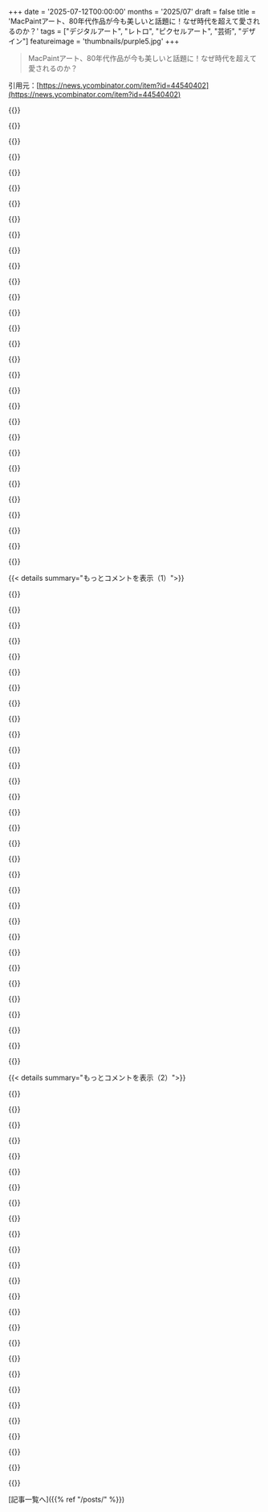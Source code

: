 +++
date = '2025-07-12T00:00:00'
months = '2025/07'
draft = false
title = 'MacPaintアート、80年代作品が今も美しいと話題に！なぜ時代を超えて愛されるのか？'
tags = ["デジタルアート", "レトロ", "ピクセルアート", "芸術", "デザイン"]
featureimage = 'thumbnails/purple5.jpg'
+++

> MacPaintアート、80年代作品が今も美しいと話題に！なぜ時代を超えて愛されるのか？

引用元：[https://news.ycombinator.com/item?id=44540402](https://news.ycombinator.com/item?id=44540402)




{{<matomeQuote body="昔読んだ「aesthetic completeness」って言葉を思い出したよ。グラフィックが進化しても芸術的な意味で何も増えないゲームって話で、Homeworldが例だったね。<br>今回のMacPaintアートも、当時のツールで作ったからこそ価値があるんだ。媒体そのものがアートの一部なんだよ。" userName="seabombs" createdAt="2025/07/12 10:57:55" color="#45d325">}}




{{<matomeQuote body="洞窟壁画とかローマのフレスコ画も同じ。表現のツールが形を作るんだ。<br>例えば、バッハの音楽はハープシコードにサステインが無かったからああなった。ピアノで”アップスケール”すると壊れちゃうけど、古い楽器向けに書かれた曲を新しいので演奏する美しさってあるよね。" userName="timoth3y" createdAt="2025/07/12 13:13:41" color="#45d325">}}




{{<matomeQuote body="うーん、それってノスタルジーが入ってるんじゃないかな？<br>僕にはすごくピクセル化して見えるし、高解像度の方が美的にかなり良くなると思うんだけど。" userName="lukan" createdAt="2025/07/12 11:13:39" color="#ff5c5c">}}




{{<matomeQuote body="リストも同じで、当時の最新鋭の強力なピアノフォルテを使いこなしたんだよね。もし彼が今の時代にいたら、多分ヘビーメタルバンドのフロントマンになってたかもね。" userName="madaxe_again" createdAt="2025/07/12 14:43:52" color="#45d325">}}




{{<matomeQuote body="西洋のクラシック音楽って、最新技術を積極的に取り入れてきたんだよ。特に金属加工とか、積層みたいな高度な木工技術で、大きな響板を作ったり音響を増幅したりね。<br>録音技術や電気増幅が出てくるまでは、楽器や音ってかなり不安定だったんだ。" userName="giraffe_lady" createdAt="2025/07/12 15:56:57" color="#ff5733">}}




{{<matomeQuote body="「Switched-On Bach」は僕のお気に入りのアルバムの一つだよ。" userName="dahart" createdAt="2025/07/12 14:36:51" color="">}}




{{<matomeQuote body="「安定した」って言うか、「硬直した」んじゃない？<br>現代クラシックにはもっと冒険的な楽器もあるけど、オペラハウスにいるお金持ちの年寄りたちは聞きたがらないよね。古典音楽はめちゃくちゃ素晴らしいけど、このジャンルは新しい音の聴衆を失っちゃった。残念だね。" userName="shermantanktop" createdAt="2025/07/12 17:27:31" color="#45d325">}}




{{<matomeQuote body="アーティストが今のツールの限界を超えて作業してこそ、真のビジョンが実現すると思うんだ。<br>今のゲームみたいに、ハードウェアの性能を限界まで使うんじゃなく、アートスタイルを選んでそれに徹する方がいい。<br>これはアーティストのビジョンだったのかな、それとも単に使えるツールを最大限に生かしただけなのかな？" userName="al_borland" createdAt="2025/07/12 13:08:32" color="#ff5733">}}




{{<matomeQuote body="これらのゲームがどれだけ魅力的に見えるか、君には全然わかってないね。" userName="anthk" createdAt="2025/07/12 14:25:52" color="">}}




{{<matomeQuote body="最近プレイしてるから偏見かもしれないけど、ゼルダの伝説 ブレス オブ ザ ワイルドを思い出すな。" userName="mattbettinson" createdAt="2025/07/12 16:51:15" color="">}}




{{<matomeQuote body="ピクセルアートは今も健在で、最新ハードの限界を攻めてるわけじゃないけど、解像度や色深度の枠内で最高の品質を追求するっていう一貫したビジョンがあるんだよね。" userName="zozbot234" createdAt="2025/07/12 13:14:59" color="#ff5c5c">}}




{{<matomeQuote body="俺はゲームの原理主義者じゃないけど、AAAゲームでゲームプレイに何の影響もない草のモデリングに300人もアーティストを雇う意味が分かんないね。確かにスクショはすげーけどさ、もっと他にリソース使うべきだったんじゃね？" userName="AndrewStephens" createdAt="2025/07/12 17:14:06" color="#ff5c5c">}}




{{<matomeQuote body="あー、俺はプレイしたから分かるんだけどね？でも、ノスタルジーに関する俺の意見は、あんまり評判良くなかったんだよな。" userName="lukan" createdAt="2025/07/12 14:45:21" color="">}}




{{<matomeQuote body="今でもこれらの絵は、コンパクトなe-paperディスプレイにぴったりの解像度なんだよな。初代Macの表示エリアもそんなにデカくなかったし。現代の大型スクリーンで無理に引き伸ばすと「ひどくピクセル化」して見えるだけさ。ピクセルアートに特化したアップスケーリングフィルターがあれば解決するんだけどね。" userName="zozbot234" createdAt="2025/07/12 11:20:29" color="#ff33a1">}}




{{<matomeQuote body="Lost Woodsの美しさは、ハードウェアが良くなればかなり改善すると思うよ。ドックモードだとフレームレートがひどく落ちるしね。あと、古いZeldaゲーム、特にWind Wakerには同意かな。Wii UのHD版は見た目に何も追加してなかったし。" userName="z3c0" createdAt="2025/07/12 17:15:30" color="">}}




{{<matomeQuote body="俺は小さいモバイル画面で見てたんだけど、そのままじゃ全然良く見えないんだよね。でも、みんなが楽しんでるならそれでいいんじゃない？結局、好みは人それぞれだと思うしさ。" userName="lukan" createdAt="2025/07/12 12:15:40" color="">}}




{{<matomeQuote body="クラシック音楽の定義について、俺も同じような議論を自分としてるよ。俺は2世代以上リスナーに人気が続いたポピュラー音楽をクラシック音楽と定義してるんだ。このやり方だと友達はできないけど、昔の偉大なクラシック作曲家は、その時代のロックスターだったってことを忘れないでほしいね。" userName="somat" createdAt="2025/07/12 19:45:03" color="">}}




{{<matomeQuote body="すごい、ありがとう。Spotifyで出てきたのが違う気がしてたんだ。Wendy Carlosの1968年のオリジナル「Witched on Bach」がまさにそれだ！<br>https://archive.org/details/wendy-carlos-witched-on-bach<br>Wikiによると、このアルバムがMoogやシンセサイザーを実験音楽からポピュラー音楽へと広めたんだって。素晴らしい音色だよ。" userName="Barbing" createdAt="2025/07/12 18:08:12" color="#ff33a1">}}




{{<matomeQuote body="Tomitaも聴いてみるべきだよ！世界には本当に美しい音楽がたくさんあるからね。" userName="sovietswag" createdAt="2025/07/12 16:56:29" color="">}}




{{<matomeQuote body="言いたいことは分かるよ。でも真実は両方にあるんだ。視覚スタイルがピークに達したゲームってマジであるんだよ。どんなに最新の技術を使っても、それ以上良くならないやつがさ。彼らが使った表現方法は、最大限に活かされてたんだ。俺ならピクセルアートの最高傑作、Castlevania: Symphony of the Nightを挙げるね。今の技術でより詳細なグラフィックにしても、むしろ劣化するだけさ。あれは今のままで完璧だし、もし今日同じアートスタイルでゲーム作っても、ほぼ同じになるんじゃないかな。" userName="Keyframe" createdAt="2025/07/12 20:14:04" color="#785bff">}}




{{<matomeQuote body="追記：Wendy Carlosは85歳でご健在だけど、20年間もCDをプレスできてなくて、ストリーミングのライセンスも出してないらしいんだ。彼女のサイトはAmazonのCDにリンクしてるけど、新品はなし。Wikipediaによると“熟練の皆既日食写真家”って書いてあって、カッコいいね！<br>もし誰か彼女を知ってるなら、この美しいサウンドを保存・配布するのを手伝えないか、って興味があるよ。（もしかしたら全部保存済みで配布してないだけかも、あと彼女がお金に困ってなくて、ただ面倒なだけかもね—みんなに共有したかったんだ。）<br>—…そうそう、素晴らしいアートをありがとうねOP、まだ言ってなかったけどさ。時代を超えてる！" userName="Barbing" createdAt="2025/07/12 20:27:44" color="">}}




{{<matomeQuote body="80年代の限られた資源で人々が成し遂げたことって本当にすごいよね。極めて制限された技術を使って、かなり楽しめるビジュアルを作ってたんだから。90年代初頭の例だと、Tim ClarkeのMARS.COM (1993年) があるよ。たった6キロバイトで、12MHZの286で30fps以上も出るんだ！<br>1. https://www.youtube.com/watch?v=_zSjpIyMt0k<br>2. https://github.com/matrix-toolbox/MARS.COM/blob/main/MARS.AS..." userName="reconnecting" createdAt="2025/07/12 12:53:44" color="#38d3d3">}}




{{<matomeQuote body="今のほとんどのインディー開発者は、高品質で高詳細なアートが作れないからピクセルアート（とローポリ3D）を選ぶんだと思うんだ。高品質なピクセルアートの方が、低品質な高詳細アートより綺麗だしね。開発者が本当にビジョンを表現できない場合でも、ピクセル化っていうフィルターを通して、僕らの脳が足りない詳細を補完してくれるからうまくいってるんだよ。" userName="armchairhacker" createdAt="2025/07/12 15:30:44" color="#45d325">}}




{{<matomeQuote body="＞偉大な古典音楽家はその時代のロックスターだったって言うけど、これって歴史的な神話じゃないかなって強く疑ってるんだ。ほとんどの期間で、ライブでプロが演奏する古典音楽にアクセスできたのは、ごく一部の都市のエリートだけだったはずだよ。僕らが知ってる情報源も、そのエリート層の記録がほとんどだしね。" userName="giraffe_lady" createdAt="2025/07/13 01:43:39" color="">}}




{{<matomeQuote body="その記事、見つけられると思う？すごく面白そうなんだ。Claudeに聞いたら「Aesthetic sufficiency」っていう言葉が出てきたんだけど、Homeworldに関するエッセイは見つけられなかったよ。" userName="st_phan" createdAt="2025/07/13 20:18:27" color="">}}




{{<matomeQuote body="与えられた制限の中で、彼らが開拓し成し遂げたことは間違いなく素晴らしいことだよ。でもだからって、今、同じモチーフで高解像度の画像よりピクセル化した画像の方が好きかって言うと、そうじゃないんだ。" userName="lukan" createdAt="2025/07/12 14:49:55" color="#38d3d3">}}




{{<matomeQuote body="そうかもしれないけど、まだ新しいゲームだから判断が難しいよね。Wind Wakerの方が良い例かも。もう20年前のゲームなのに、今のハードウェアでも基本的に現行機のように描写されて遊べるからさ。" userName="tinco" createdAt="2025/07/12 17:13:03" color="#785bff">}}




{{<matomeQuote body="クラシックとジャズは、新しい試みをやめて楽器を標準化しちゃった感じがするんだよね。他の音楽ジャンルは新しい楽器を取り入れることに、もっと積極的だけどさ。少なくとも、僕はそう感じるよ。" userName="copperx" createdAt="2025/07/12 17:27:56" color="">}}




{{<matomeQuote body="現代の写真をMacPaint風にしたいなら、俺が作ったMac App Storeの「Retro Dither」ってプログラムがあるぜ。MacBinaryでMacPaint形式に変換できるんだ。<br>https://oaksnow.com/retrodither/<br>あと、俺の本にPythonで同じプログラムを書く方法も載ってる。コードはここで無料でもらえるぜ。<br>https://github.com/davecom/ComputerScienceFromScratch<br>本はこれな。<br>https://nostarch.com/computer-science-from-scratch" userName="WoodenChair" createdAt="2025/07/12 22:16:17" color="#ff5733">}}




{{<matomeQuote body="最高じゃん！AmigaのDeluxe Paintで作られたアートもヤバいぞ。初期のコンピューターは解像度とかパレットに制限があったからこそ、ユニークなアートスタイルが生まれたんだ。これ見てみろよ。<br>https://amiga.lychesis.net/applications/DeluxePaint.html" userName="gxd" createdAt="2025/07/12 09:38:26" color="#38d3d3">}}




{{< details summary="もっとコメントを表示（1）">}}

{{<matomeQuote body="そういや、ちょっと前にNEC PC-98に関する似たような記事がここに投稿されてたよな。<br>https://news.ycombinator.com/item?id=44076501" userName="keyringlight" createdAt="2025/07/12 09:50:16" color="">}}




{{<matomeQuote body="個人的にはこれら（Deluxe Paintの作品など）はMacPaintアートよりイマイチに感じるな。媒体のせいか（色が濃いとか特定のサイトのせいとか）、単に構図が好みじゃないだけかはわかんないけどさ。" userName="dan-robertson" createdAt="2025/07/12 11:26:34" color="">}}




{{<matomeQuote body="Amigaの作品は色数は多いけど、解像度が低いからディテールも少ないんだよな。初代MacとAmigaが同じ時期に出たことを考えたら、まあ予想通りだよね。" userName="zozbot234" createdAt="2025/07/12 11:37:29" color="#38d3d3">}}




{{<matomeQuote body="MacもAmigaもMotorola 68000プロセッサで、RAMも512KB〜1024KBが一般的だったんだ。だから、根本的な制約は似てたんだけど、グラフィックの優先順位付けで全然違う選択をしてたんだな。" userName="jameshart" createdAt="2025/07/12 13:37:11" color="#785bff">}}




{{<matomeQuote body="変だな、高解像度画像がなかったのか。Amigaの水平高解像度は＞720ピクセルあったんだぜ。もちろん、スクエアピクセルにするにはインターレースも有効にする必要があったけどな。" userName="vardump" createdAt="2025/07/12 14:27:17" color="#ff5733">}}




{{<matomeQuote body="よくある話だけど、これらの画像はCRTモニター（テレビでもそうだけど）のために作られたものなんだよな。それを再現したいなら「Screenitron」を試してみるといいぜ。<br>https://littlebattlebits.xyz/screenitron" userName="justsomehnguy" createdAt="2025/07/12 16:42:30" color="#45d325">}}




{{<matomeQuote body="Deluxe Paintの作品の一つを深く掘り下げたこの動画、マジで良かったよ。<br>https://www.youtube.com/watch?v=i4EFkspO5p4" userName="andrepd" createdAt="2025/07/12 11:18:57" color="">}}




{{<matomeQuote body="もっと良いのがあるよ。これを見てみて: https://amiga.lychesis.net/applications/AmigaDealer.html" userName="ekianjo" createdAt="2025/07/12 11:12:25" color="#ff5733">}}




{{<matomeQuote body="Amigaの色使いが本当に好きなんだ。昔、自国で売ってたゲーム雑誌に載ってたゲームのスクリーンショットを見るのが大好きだったよ。それでMonkey IslandやFlashbackに夢中になったんだ。" userName="p0w3n3d" createdAt="2025/07/13 08:36:55" color="">}}




{{<matomeQuote body="カラーサイクリングを使ってアニメーションみたいな効果を出すの、めちゃくちゃかっこいいよね。" userName="mock-possum" createdAt="2025/07/12 16:21:33" color="">}}




{{<matomeQuote body="この効果の達人を紹介しないわけにはいかないね。ここを見てみて。http://www.effectgames.com/demos/canvascycle/  （”Show Options”を押してね）あと、このYouTube動画もすごいよ。https://www.youtube.com/watch?v=aMcJ1Jvtef0" userName="corysama" createdAt="2025/07/12 20:23:07" color="#785bff">}}




{{<matomeQuote body="関連する動画だよ: https://m.youtube.com/watch?v=yaf-yGqdCs8" userName="bitwize" createdAt="2025/07/12 13:18:23" color="#38d3d3">}}




{{<matomeQuote body="ぜひやって！それはすごいことになるだろうね！" userName="necrosyne" createdAt="2025/07/12 10:53:01" color="">}}




{{<matomeQuote body="これらは伝統的な絵画の訓練を受けたアーティストが作ったみたいだね。全部の絵にcross-hatchingとかpointillismの知識、色の使い方、遠近法なんかがしっかり現れてる。だから今見ても素晴らしいんだ。当時のデジタル媒体の進歩とは関係なく、これらの質の高さが大事なんだよ。" userName="manoDev" createdAt="2025/07/12 16:01:39" color="#ff5733">}}




{{<matomeQuote body="例えばこれを見てよ、まじで度肝を抜かれたね: https://blog.decryption.net.au/images/macpaint/lesson3d.png<br>どうやってこんなの作ったんだろう？縮小して見るとほぼ写真みたいなストリートシーンなのに、拡大すると意味不明な白黒のパターンに見えるんだ。魔法だよ、信じられないね。" userName="akie" createdAt="2025/07/12 19:17:52" color="#45d325">}}




{{<matomeQuote body="その中にも、変換コードを通した写真みたいに見えるのがいくつかあるね。たぶん違うんだろうけど、ディザリングってめちゃくちゃ難しいみたいだよ。例えばここを見てみて。https://forums.tigsource.com/index.php?topic=40832.msg136374..." userName="Cthulhu_" createdAt="2025/07/12 23:27:55" color="#38d3d3">}}




{{<matomeQuote body="特にこの画像を見て、何らかのトレース補助があったのか疑問に思ったよ。オランダっぽい街並みがVermeerの描法を思い出させたのかも。どんな入力デバイス使ってたんだろう？俺は1990年頃にPCでCAD作業用に良い入力面を使ってて、透明シートを置いてトレースすることもあった。Macに5年前からこういう周辺機器があったかは知らないけど、当時はマウスと時間があればこんなの描けるすごいアーティストもいたからね。" userName="jasonfarnon" createdAt="2025/07/12 23:29:16" color="#ff5c5c">}}




{{<matomeQuote body="写真のスキャンをきれいにした可能性もあるね。Macの初期にThunderScanが出たから。スキャンした絵にディザパターンで上から描くのもアリだよ。" userName="egypturnash" createdAt="2025/07/13 00:07:51" color="">}}




{{<matomeQuote body="絶対にオランダの通りじゃないよ。たぶんドイツ、オーストリア、スイス、またはフランスのアルザス地方のどれかだね。ああいうハーフティンバー様式の家はオランダじゃすごく珍しいから。" userName="akie" createdAt="2025/07/13 18:45:19" color="">}}




{{<matomeQuote body="それどうやるのって？一つはディザリングだね。親コメントも点描画を提案してるけど、それも小さな低詳細な要素で詳細な肖像画を作る人気の現代アート技法だったよ。" userName="bigyabai" createdAt="2025/07/12 19:25:16" color="#38d3d3">}}




{{<matomeQuote body="信じられない、これに俺たちの友達のPinotが入ってないなんて。彼は今でもMacPaintでとんでもないピクセルアートを生み出してるのに。https://www.cultofmac.com/news/pinot-w-ichwandardi-flatiron-..." userName="aresant" createdAt="2025/07/12 15:14:45" color="#45d325">}}




{{<matomeQuote body="人々がコンピューター製品や会社にこんなに心から熱中できて、ほとんどの当事者が他の関係者の最善の利益を追求していたあの小さな世界がうらやましいな。" userName="poisonborz" createdAt="2025/07/12 10:11:48" color="">}}




{{<matomeQuote body="同じように、いくつかの洞窟壁画も今でも最高にカッコいいよ。https://www.bradshawfoundation.com/lascaux/" userName="HPsquared" createdAt="2025/07/12 11:46:32" color="">}}




{{<matomeQuote body="皮肉抜きで、記事を読んでの感想だよ。なんで今でも良く見えないなんてことある？作られた時点で良いものだったんだから。Mona Lisaだって今も良く見えるでしょ。ツールが品質を決めるんじゃなくて、ただ制約を決めるだけなんだ。グレースケールピクセルアートとしては、これらは今コンピューターがもっとできるようになっても媒体に耐えうる、本当に素晴らしい絵だよ。" userName="eddieroger" createdAt="2025/07/12 15:37:06" color="#ff5733">}}




{{<matomeQuote body="昔読んだんだけど、洞窟壁画って薄暗くてちらつく火の光っていう、特定の照明の下で描かれてたらしいよ。その条件だと、絵がもっと表情豊かになるんだってさ。すごいのは、これが1800年代半ばまでの人間の全作品に当てはまるってこと。アートも建築も、太陽の光とその影や変化、あるいはそれ自体がちらちらする火の光の下で見られるように作られてたんだ。" userName="roughly" createdAt="2025/07/12 17:12:11" color="#ff5c5c">}}




{{<matomeQuote body="イーメスの「デザインは制約から生まれる」って言葉通り、初代MacとMacPaintの制約があったからこそ、あの時代ならではのアートが生まれたんだよね。" userName="rswail" createdAt="2025/07/12 13:32:05" color="#38d3d3">}}




{{<matomeQuote body="macpaint.orgも触れておくべきだね。<br>そのサイトのHTMLソースには「古めのPCユーザーへ」ってメッセージがあって、Netscape/IE 3以降とか640x480対応とか書いてあるんだ。<br>Netscape 4って何でそんなにダメだったか覚えてる人いる？" userName="reconnecting" createdAt="2025/07/12 09:42:51" color="">}}




{{<matomeQuote body="Netscape 4って一括りには言えないけど、Netscape 3と比べてそこまで良くなかったし、CPUやRAMも食ったんだよね。CSSサポートが不完全で、特にボックスモデルが今のCSS仕様と違ったから、他のブラウザで見るとページが崩れたんだ。" userName="giantrobot" createdAt="2025/07/12 15:54:34" color="#ff33a1">}}




{{<matomeQuote body="ホント、当時のNetscapeとIEでサイトを同じように見せるの、ほぼ無理だったの覚えてるわ。<br>結局、ブラウザ間で多少見た目が違うのは仕方ないって感じになったんだよね。" userName="reconnecting" createdAt="2025/07/12 19:55:40" color="">}}




{{<matomeQuote body="ありがとう。当時のウェブ開発は本当に大変で、IEとNetscapeでデザインを合わせるなんて不可能だったんだ。<br>だから何年も、両方でまともに見える一番簡単な方法として640px幅で左寄せのテーブルレイアウトが流行ったんだよ。" userName="giantrobot" createdAt="2025/07/12 21:02:56" color="#45d325">}}

{{</details>}}




{{< details summary="もっとコメントを表示（2）">}}

{{<matomeQuote body="当時のウェブは開発者には地獄だったけど、魔法みたいな部分もあったんだ。<br>例えばVRML 2.0とかね。ブラウザ内で動くバーチャル世界のチャットシステムがあったの覚えてる？<br>1. https://csdl-images.ieeecomputer.org/mags/cg/1999/02/figures..." userName="reconnecting" createdAt="2025/07/12 22:50:43" color="#38d3d3">}}




{{<matomeQuote body="レンダリングの違いはNetscapeだけじゃなくて、IEのせいでもあったんだ。<br>IEが（ほとんど）標準準拠になるまで何バージョンもかかったもんね。" userName="mr_toad" createdAt="2025/07/12 20:51:23" color="">}}




{{<matomeQuote body="その通りだね。IEは「Embrace, Extend, Extinguish」っていう戦略をとってたみたいで、クロスブラウザCSSを書くのがとんでもなく大変だったんだよ。" userName="giantrobot" createdAt="2025/07/12 21:55:26" color="#38d3d3">}}




{{<matomeQuote body="そうだね、JavaScript動かすとよくクラッシュしてたし、Netscape 3よりRAM食うのに遅かった。<br>DHTMLもNetscape 4とIE 4で全然互換性がなくて、ウチのチームは共通の動くようにframesetsとdocument.writeで乗り切ったんだ。" userName="kragen" createdAt="2025/07/12 18:53:09" color="#45d325">}}




{{<matomeQuote body="ホント、ブラウザって最初っから人を苦しめるのが得意だったんだよね。" userName="reconnecting" createdAt="2025/07/12 20:34:50" color="">}}




{{<matomeQuote body="当時はブラウザの進化がマジで速かったんだよね。でも覚えてるかな？Netscape Communicatorってのが出てきて、何でもかんでもやろうとしてたの。https://en.wikipedia.org/wiki/Netscape_Navigator#:~:text=Thi..." userName="spydum" createdAt="2025/07/12 11:56:38" color="#38d3d3">}}




{{<matomeQuote body="俺の記憶が正しければ、Netscape CommunicatorってNetscape Navigatorとか色んなアプリの詰め合わせだったはず。本当の問題は特定のCSSとかスタイル表示の仕方だったんじゃないかな。" userName="reconnecting" createdAt="2025/07/12 12:33:27" color="">}}




{{<matomeQuote body="うろ覚えだけど、クラシックMac OS版のNetscape Navigator 4って、マジでメモリリークとクラッシュがひどいクソだったな。俺が働いてたショップではMacがたくさんあったけど、FileMaker（よく使ってた）とNetscapeを同時に動かしちゃいけないルールだったんだよ、メモリが食い合うからね。Mac OS 7.6のメモリ保護がない栄光の時代ってやつだ。でもNetscape Navigator 3もあんま変わんなかった気がする。" userName="cmrdporcupine" createdAt="2025/07/12 15:24:10" color="#45d325">}}




{{<matomeQuote body="あれって、きっと全部作り直したんだよね。Winamp 2は素晴らしくて速くて、余計な機能もなかったのに、Winamp 3が遅くて誰もいらない余計な機能が増えたのと似てると思う。" userName="numtel" createdAt="2025/07/12 10:58:18" color="">}}




{{<matomeQuote body="そうだね、Winamp 2はもっと安定してた。俺が間違ってなければ、Winamp 3でスキンが導入されて、そっからもう絶対的な狂気が始まった気がする。" userName="reconnecting" createdAt="2025/07/12 12:37:24" color="">}}




{{<matomeQuote body="Netscape Navigator 4はNetscape Navigator 3よりもよく落ちたんだ。ブラウザ戦争中に開発を急いだのが原因かもしれないね。" userName="jfim" createdAt="2025/07/12 11:55:51" color="">}}




{{<matomeQuote body="スタイルとテーブルに問題があったんだよ。https://sbpoley.home.xs4all.nl/webmatters/netscape4.html" userName="reconnecting" createdAt="2025/07/12 12:34:48" color="">}}




{{<matomeQuote body="あのストリートの絵はGerald Vaughn Clementさんの作品だよ。この人はMacGridっていう、プラスチックのグリッドを使って高精細な絵を描いたりデジタル化したりするドローイングプログラムの発明者なんだ。https://macintoshgarden.org/apps/macgrid<br>ちなみに、/r/VintagePixelArtでもこの手の話はよく出てるね。" userName="kjellsbells" createdAt="2025/07/12 12:34:57" color="#38d3d3">}}




{{<matomeQuote body="写真みたいにリアルじゃないからこそ、脳が想像力を使って空白を埋める余地があるんだよね。それがリアルな画像では得られない、コンテンツとの独特の関わり方を生むんだ。" userName="taylorius" createdAt="2025/07/12 11:32:04" color="#ff33a1">}}




{{<matomeQuote body="インディーゲームの多くがピクセルアートに集中してるのも、これが理由の一つだと思うな。もちろん、クリエイターの多くがNESとかSNESで育ってて、あの美学が好きってのが大きいんだろうけど、ピクセルアートを使うと「暗示された詳細」がたくさん得られるんだよね。予算が限られてる時には特に良い。誤解しないでほしいけど、良いピクセルアートは大好きだよ。" userName="tombert" createdAt="2025/07/12 16:26:59" color="#38d3d3">}}




{{<matomeQuote body="あんたら二人とも何か見落としてるぜ。テレビのぼやけたレンダリングはピクセルを融合させてたし、SNESのFFVI（とChrono Trigger）は、すごい色とスプライトアートで驚くほどきれいに見えたんだよ。" userName="anthk" createdAt="2025/07/12 18:18:40" color="#45d325">}}




{{<matomeQuote body="そうだけどさ、俺が言ってたのは、古いCRT TVで動かすことなんて考えてない現代のインディーゲームが、それでもまだpixel artを使ってるってことなんだ。" userName="tombert" createdAt="2025/07/12 21:58:05" color="">}}




{{<matomeQuote body="俺は’83年生まれで、育ち盛りのほとんどはdithered pixelsを通して世界を想像してたんだよ。ゲームしたり、絵を描いたり、書いたり、探検したりね。これらの画像を見ると、ただditheredなだけでノスタルジーが押し寄せるんだ。" userName="cjcenizal" createdAt="2025/07/12 13:23:29" color="#ff5733">}}




{{<matomeQuote body="最初のやつは『View of the World from 9th Avenue』のパロディみたいだけど、Aciusってのが何だったか知らないな！<br>https://en.wikipedia.org/wiki/View_of_the_World_from_9th_Ave..." userName="Mizza" createdAt="2025/07/12 09:57:54" color="#ff33a1">}}




{{<matomeQuote body="俺もAciusが何だったのか、今何なのか、知りたかったな！" userName="decryption" createdAt="2025/07/12 10:02:08" color="">}}




{{<matomeQuote body="“acius mac”で検索したらこれが見つかったぜ！<br>https://en.wikipedia.org/wiki/4th_Dimension_(software)<br>Software outfitはフランス人が設立してて、パリが見える絵がヒントになってるみたいだね。（あの“view from…”系の絵は当時たくさんあったんだよ）" userName="B1FF_PSUVM" createdAt="2025/07/12 10:12:51" color="#ff5733">}}




{{<matomeQuote body="この記事がこんなに人気になるとは思わなかったな！<br>雨の日に2回目の投稿用に取っておいた画像をたくさん追加したから、ページに戻ってリロードしてみてくれよ。もっと1-bit pixel artのお宝が見れるぜ :-) " userName="decryption" createdAt="2025/07/12 21:47:44" color="#38d3d3">}}




{{<matomeQuote body="最高だよ。記事の最後でAmigaシーンに言及してるけど、もし老いを感じたいなら、Deluxe Paintは今年で40周年だぜ。俺の友達はAmigaを持ってたな（俺はAmstradだけど）。当時のcomputingの世界は不思議と希望に満ちてたんだ。創造の魔法の時代だったね。<br>https://en.m.wikipedia.org/wiki/Deluxe_Paint" userName="aidos" createdAt="2025/07/12 09:25:48" color="#45d325">}}




{{<matomeQuote body="画像の一つに書いてある通りだね。”Happy Computing to all, And may all your computing be a Delight！”" userName="xgkickt" createdAt="2025/07/12 14:39:06" color="">}}




{{<matomeQuote body="あのストリートシーンは、今まで見た中で最高のpixel artの一つだね。<br>https://blog.decryption.net.au/images/macpaint/lesson3d.png" userName="cubefox" createdAt="2025/07/12 14:45:30" color="#ff33a1">}}

{{</details>}}



[記事一覧へ]({{% ref "/posts/" %}})
